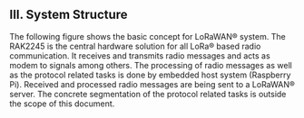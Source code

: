 ## III. System Structure

The following figure shows the basic concept for LoRaWAN® system. The RAK2245 is the central hardware solution for all LoRa® based radio communication. It receives and transmits radio messages and acts as modem to signals among others. The processing of radio messages as well as the protocol related tasks is done by embedded host system (Raspberry Pi). Received and processed radio messages are being sent to a LoRaWAN® server. The concrete segmentation of the protocol related tasks is outside the scope of this document.

<rk-img
  src="/assets/images/datasheet/rak7244c/system-structure/wmishmfyonwnd31mgbph.png"
  width="100%"
  figure-number="1"
  caption="RAK7244C Gateway System Structure"
/>
